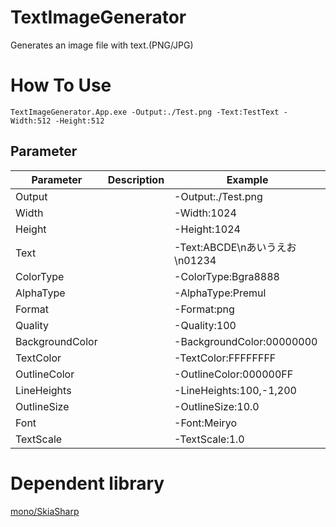 # TextImageGenerator
Generates an image file with text.(PNG/JPG)

# How To Use
```
TextImageGenerator.App.exe -Output:./Test.png -Text:TestText -Width:512 -Height:512
```

## Parameter
| Parameter | Description | Example |
|---|---|---|
|Output||-Output:./Test.png|
|Width||-Width:1024|
|Height||-Height:1024|
|Text||-Text:ABCDE\nあいうえお\n01234|
|ColorType||-ColorType:Bgra8888|
|AlphaType||-AlphaType:Premul|
|Format||-Format:png|
|Quality||-Quality:100|
|BackgroundColor||-BackgroundColor:00000000|
|TextColor||-TextColor:FFFFFFFF|
|OutlineColor||-OutlineColor:000000FF|
|LineHeights||-LineHeights:100,-1,200|
|OutlineSize||-OutlineSize:10.0|
|Font||-Font:Meiryo|
|TextScale||-TextScale:1.0|

# Dependent library
[mono/SkiaSharp](https://github.com/mono/SkiaSharp)
